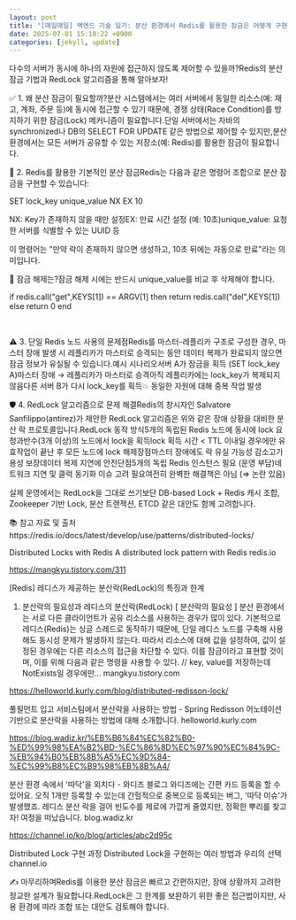 ```yaml
---
layout: post
title: "[매일매일] 백엔드 기술 일기: 분산 환경에서 Redis를 활용한 잠금은 어떻게 구현할까?" 
date: 2025-07-01 15:10:22 +0900
categories: [jekyll, update]
---
```



















다수의 서버가 동시에 하나의 자원에 접근하지 않도록 제어할 수 있을까?Redis의 분산 잠금 기법과 RedLock 알고리즘을 통해 알아보자!












 



✅ 1. 왜 분산 잠금이 필요할까?​분산 시스템에서는 여러 서버에서 동일한 리소스(예: 재고, 계좌, 주문 등)에 동시에 접근할 수 있기 때문에, 경쟁 상태(Race Condition)를 방지하기 위한 잠금(Lock) 메커니즘이 필요합니다.단일 서버에서는 자바의 synchronized나 DB의 SELECT FOR UPDATE 같은 방법으로 제어할 수 있지만,분산 환경에서는 모든 서버가 공유할 수 있는 저장소(예: Redis)를 활용한 잠금이 필요합니다.




 







 



🔧 2. Redis를 활용한 기본적인 분산 잠금Redis는 다음과 같은 명령어 조합으로 분산 잠금을 구현할 수 있습니다:




 




SET lock_key unique_value NX EX 10






 



NX: Key가 존재하지 않을 때만 설정EX: 만료 시간 설정 (예: 10초)unique_value: 요청한 서버를 식별할 수 있는 UUID 등




 



이 명령어는 "만약 락이 존재하지 않으면 생성하고, 10초 뒤에는 자동으로 만료"라는 의미입니다.








🔄 잠금 해제는?잠금 해제 시에는 반드시 unique_value를 비교 후 삭제해야 합니다.




 




if redis.call("get",KEYS[1]) == ARGV[1] then
  return redis.call("del",KEYS[1])
else
  return 0
end






 



​




 







 



⚠️ 3. 단일 Redis 노드 사용의 문제점Redis를 마스터-레플리카 구조로 구성한 경우, 마스터 장애 발생 시 레플리카가 마스터로 승격되는 동안 데이터 복제가 완료되지 않으면 잠금 정보가 유실될 수 있습니다.​예시 시나리오서버 A가 잠금을 획득 (SET lock_key A)마스터 장애 → 레플리카가 마스터로 승격아직 레플리카에는 lock_key가 복제되지 않음다른 서버 B가 다시 lock_key를 획득💥 동일한 자원에 대해 중복 작업 발생




 







 



🛡️ 4. RedLock 알고리즘으로 문제 해결Redis의 창시자인 Salvatore Sanfilippo(antirez)가 제안한 RedLock 알고리즘은 위와 같은 장애 상황을 대비한 분산 락 프로토콜입니다.​RedLock 동작 방식5개의 독립된 Redis 노드에 동시에 lock 요청과반수(3개 이상)의 노드에서 lock을 획득lock 획득 시간 < TTL 이내일 경우에만 유효작업이 끝난 후 모든 노드에 lock 해제​장점마스터 장애에도 락 유실 가능성 감소고가용성 보장데이터 복제 지연에 안전단점5개의 독립 Redis 인스턴스 필요 (운영 부담)네트워크 지연 및 클럭 동기화 이슈 고려 필요여전히 완벽한 해결책은 아님 (⇒ 논란 있음)




 



실제 운영에서는 RedLock을 그대로 쓰기보단 DB-based Lock + Redis 캐시 조합, Zookeeper 기반 Lock, 분산 트랜잭션, ETCD 같은 대안도 함께 고려합니다.












 



📚 참고 자료 및 출처https://redis.io/docs/latest/develop/use/patterns/distributed-locks/




 





Distributed Locks with Redis
A distributed lock pattern with Redis
redis.io











https://mangkyu.tistory.com/311




 








[Redis] 레디스가 제공하는 분산락(RedLock)의 특징과 한계
1. 분산락의 필요성과 레디스의 분산락(RedLock) [ 분산락의 필요성 ] 분산 환경에서는 서로 다른 클라이언트가 공유 리소스를 사용하는 경우가 많이 있다. 기본적으로 레디스(Redis)는 싱글 스레드로 동작하기 때문에, 단일 레디스 노드를 구축해 사용해도 동시성 문제가 발생하지 않는다. 따라서 리소스에 대해 값을 설정하여, 값이 설정된 경우에는 다른 리소스의 접근을 차단할 수 있다. 이를 잠금이라고 표현할 것이며, 이를 위해 다음과 같은 명령을 사용할 수 있다. // key, value를 저장하는데 NotExists일 경우에만...
mangkyu.tistory.com











https://helloworld.kurly.com/blog/distributed-redisson-lock/




 








풀필먼트 입고 서비스팀에서 분산락을 사용하는 방법 - Spring Redisson
어노테이션 기반으로 분산락을 사용하는 방법에 대해 소개합니다.
helloworld.kurly.com











https://blog.wadiz.kr/%EB%B6%84%EC%82%B0-%ED%99%98%EA%B2%BD-%EC%86%8D%EC%97%90%EC%84%9C-%EB%94%B0%EB%8B%A5%EC%9D%84-%EC%99%B8%EC%B9%98%EB%8B%A4/




 








분산 환경 속에서 '따닥'을 외치다 - 와디즈 블로그
와디즈에는 간편 카드 등록을 할 수 있어요. 오직 1개만 등록할 수 있는데 간헐적으로 중복으로 등록되는 버그, '따닥 이슈'가 발생했죠. 레디스 분산 락을 걸어 빈도수를 제로에 가깝게 줄였지만, 정확한 뿌리를 찾고자! 여정을 떠났습니다.
blog.wadiz.kr











https://channel.io/ko/blog/articles/abc2d95c




 








Distributed Lock 구현 과정
Distributed Lock을 구현하는 여러 방법과 우리의 선택
channel.io















 



✍️ 마무리하며Redis를 이용한 분산 잠금은 빠르고 간편하지만, 장애 상황까지 고려한 정교한 설계가 필요합니다.RedLock은 그 한계를 보완하기 위한 좋은 접근법이지만, 사용 환경에 따라 조합 또는 대안도 검토해야 합니다.​




 
